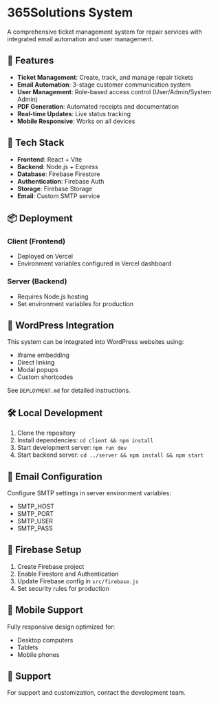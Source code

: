 # 365Solutions System

A comprehensive ticket management system for repair services with integrated email automation and user management.

## 🚀 Features

- **Ticket Management**: Create, track, and manage repair tickets
- **Email Automation**: 3-stage customer communication system
- **User Management**: Role-based access control (User/Admin/System Admin)
- **PDF Generation**: Automated receipts and documentation
- **Real-time Updates**: Live status tracking
- **Mobile Responsive**: Works on all devices

## 🔧 Tech Stack

- **Frontend**: React + Vite
- **Backend**: Node.js + Express
- **Database**: Firebase Firestore
- **Authentication**: Firebase Auth
- **Storage**: Firebase Storage
- **Email**: Custom SMTP service

## 📦 Deployment

### Client (Frontend)

- Deployed on Vercel
- Environment variables configured in Vercel dashboard

### Server (Backend)

- Requires Node.js hosting
- Set environment variables for production

## 🔗 WordPress Integration

This system can be integrated into WordPress websites using:

- iframe embedding
- Direct linking
- Modal popups
- Custom shortcodes

See `DEPLOYMENT.md` for detailed instructions.

## 🛠️ Local Development

1. Clone the repository
2. Install dependencies: `cd client && npm install`
3. Start development server: `npm run dev`
4. Start backend server: `cd ../server && npm install && npm start`

## 📧 Email Configuration

Configure SMTP settings in server environment variables:

- SMTP_HOST
- SMTP_PORT
- SMTP_USER
- SMTP_PASS

## 🔐 Firebase Setup

1. Create Firebase project
2. Enable Firestore and Authentication
3. Update Firebase config in `src/firebase.js`
4. Set security rules for production

## 📱 Mobile Support

Fully responsive design optimized for:

- Desktop computers
- Tablets
- Mobile phones

## 🤝 Support

For support and customization, contact the development team.
